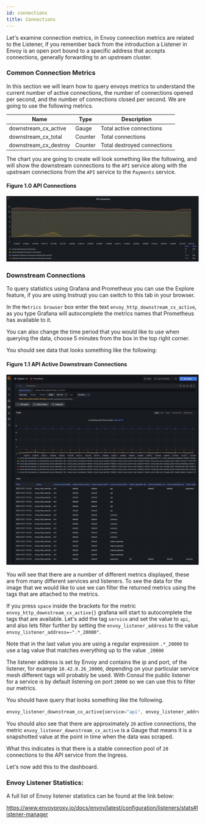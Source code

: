 ```yaml
---
id: connections
title: Connections
---
```


Let's examine connection metrics, in Envoy connection metrics are related to the Listener, if you remember back from the 
introduction a Listener in Envoy is an open port bound to a specific address that accepts connections, generally forwarding
to an upstream cluster.

### Common Connection Metrics
In this section we will learn how to query envoys metrics to understand the current number of active connections, the number
of connections opened per second, and the number of connections closed per second. We are going to use the following metrics. 

| Name                  | Type    | Description                 |
| --------------------- | ------- | -----------------           |
| downstream_cx_active  | Gauge   | Total active connections    |
| downstream_cx_total   | Counter | Total connections           |
| downstream_cx_destroy | Counter | Total destroyed connections |

The chart you are going to create will look something like the following, and will show the downstream connections to the `API` service
along with the upstream connections from the `API` service to the `Payments` service.

#### Figure 1.0 API Connections
![](./images/api_connections_1.png)

### Downstream Connections

To query statistics using Grafana and Prometheus you can use the Explore feature, if you are using Instruqt you can switch to
this tab in your browser.

In the `Metrics browser` box enter the text `envoy_http_downstream_cx_active`, as you type Grafana will autocomplete the 
metrics names that Prometheus has available to it.

You can also change the time period that you would like to use when querying the data, choose 5 minutes from the box in the 
top right corner.

You should see data that looks something like the following:

#### Figure 1.1 API Active Downstream Connections

![](./images/api_connections_2.jpg)

You will see that there are a number of different metrics displayed, these are from many different services and listeners.
To see the data for the image that we would like to use we can filter the returned metrics using the tags that are attached to 
the metrics.

If you press `space` inside the brackets for the metric `envoy_http_downstream_cx_active{}` grafana will start to autocomplete
the tags that are available. Let's add the tag `service` and set the value to `api`, and also lets filter further by
setting the `envoy_listener_address` to the value `envoy_listener_address=~".*_20000"`.

Note that in the last value you are using a regular expression `.*_20000` to use a tag value that matches everything up to 
the value `_20000`

The listener address is set by Envoy and contains the ip and port, of the listener, for example `10.42.0.26_20000`, depending
on your particular service mesh different tags will probably be used. With Consul the public listener for a service
is by default listening on port `20000` so we can use this to filter our metrics.

You should have query that looks something like the following.  

```javascript
envoy_listener_downstream_cx_active{service="api", envoy_listener_address=~".*_20000"}
```

You should also see that there are approximately `20` active connections, the metric `envoy_listener_downstream_cx_active` is a Gauge
that means it is a snapshotted value at the point in time when the data was scraped.

What this indicates is that there is a stable connection pool of `20` connections to the API service from the Ingress.

Let's now add this to the dashboard.

### Envoy Listener Statistics:
A full list of Envoy listener statistics can be found at the link below:

<a href="https://www.envoyproxy.io/docs/envoy/latest/configuration/listeners/stats#listener-manager" target="_blank">
https://www.envoyproxy.io/docs/envoy/latest/configuration/listeners/stats#listener-manager
</a>
